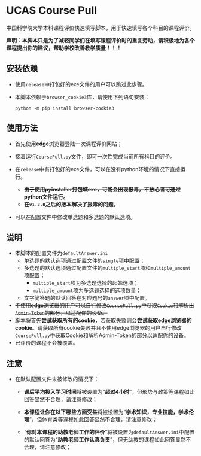# UCAS Course Pull

中国科学院大学本科课程评价快速填写脚本，用于快速填写各个科目的课程评价。

**声明：本脚本只是为了减轻同学们在填写课程评价时的重复劳动，请积极地为各个课程提出你的建议，帮助学校改善教学质量！！！**

## 安装依赖

- 使用`release`中打包好的exe文件的用户可以跳过此步骤。
- 本脚本依赖于`browser_cookie3`库，请使用下列语句安装：

  ```shell
  python -m pip install browser-cookie3
  ```



## 使用方法

- 首先使用**edge**浏览器登陆一次课程评价网站；
- 接着运行`CoursePull.py`文件，即可一次性完成当前所有科目的评价。
- 在`release`中有打包好的exe文件，可以在没有python环境的情况下直接运行。
  - **~~由于使用pyinstaller打包城exe，可能会出现报毒，不放心者可通过python文件运行。~~**
  - **在`v1.2.0`之后的版本解决了报毒的问题。**
  
- 可以在配置文件中修改单选题和多选题的默认选项。




## 说明

- 本脚本的配置文件为`defaultAnswer.ini`
  - 单选题的默认选项通过配置文件的`single`项中配置；
  - 多选题的默认选项通过配置文件的`multiple_start`项和`multiple_amount`项配置；
    - `multiple_start`项为多选题选择的起始选项；
    - `multiple_amount`项为多选题选择的选项数量；
  - 文字简答题的默认回答在对应题号的`answer`项中配置。
- ~~不使用**edge**浏览器的用户可以自行修改`CoursePull.py`中获取`Cookie`和解析出`Admin-Token`的部分，以适配你的设备。~~
- 脚本将首先**尝试获取所有的cookie**，若获取失败则会**尝试获取edge浏览器的cookie**。请获取所有cookie失败并且不使用edge浏览器的用户自行修改`CoursePull.py`中获取Cookie和解析Admin-Token的部分以适配你的设备。
- 已评价的课程不会被覆盖。



## 注意

- 在默认配置文件未被修改的情况下：

  - **课后平均投入学习时间**将被设置为“**超过4小时**”，但形势与政策等课程如此回答显然不合理，请注意修改；

  - **本课程让你在以下哪些方面受益**将被设置为“**学术知识，专业技能，学术伦理**”，但体育类等课程如此回答显然不合理，请注意修改；

  - “**你对本课程的助教老师工作的评价**”将被设置为`defaultAnswer.ini`中配置的默认回答为“**助教老师工作认真负责**”，但无助教的课程如此回答显然不合理，请注意修改；